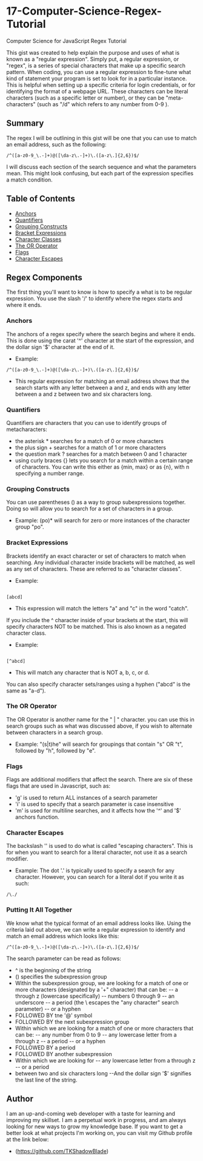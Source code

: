 # 17-Computer-Science-Regex-Tutorial
Computer Science for JavaScript Regex Tutorial

This gist was created to help explain the purpose and uses of what is known as a "regular expression". Simply put, a regular expression, or "regex", is a series of special characters that make up a specific search pattern. When coding, you can use a regular expression to fine-tune what kind of statement your program is set to look for in a particular instance. This is helpful when setting up a specific criteria for login credentials, or for identifying the format of a webpage URL. These characters can be literal characters (such as a specific letter or number), or they can be "meta-characters" (such as "/d" which refers to any number from 0-9 ).

## Summary

The regex I will be outlining in this gist will be one that you can use to match an email address, such as the following:

```
/^([a-z0-9_\.-]+)@([\da-z\.-]+)\.([a-z\.]{2,6})$/
```

I will discuss each section of the search sequence and what the parameters mean. This might look confusing, but each part of the expression specifies a match condition.

## Table of Contents

- [Anchors](#anchors)
- [Quantifiers](#quantifiers)
- [Grouping Constructs](#grouping-constructs)
- [Bracket Expressions](#bracket-expressions)
- [Character Classes](#character-classes)
- [The OR Operator](#the-or-operator)
- [Flags](#flags)
- [Character Escapes](#character-escapes)

## Regex Components

The first thing you'll want to know is how to specify a what is to be regular expression. You use the slash '/' to identify where the regex starts and where it ends.

### Anchors

The anchors of a regex specify where the search begins and where it ends. This is done using the carat '^' character at the start of the expression, and the dollar sign '$' character at the end of it.

- Example:
```
/^([a-z0-9_\.-]+)@([\da-z\.-]+)\.([a-z\.]{2,6})$/
```
- This regular expression for matching an email address shows that the search starts with any letter between a and z, and ends with any letter between a and z between two and six characters long.

### Quantifiers

Quantifiers are characters that you can use to identify groups of metacharacters:

- the asterisk * searches for a match of 0 or more characters
- the plus sign + searches for a match of 1 or more characters
- the question mark ? searches for a match between 0 and 1 character
- using curly braces {} lets you search for a match within a certain range of characters. You can write this either as {min, max} or as {n}, with n specifying a number range.

### Grouping Constructs

You can use parentheses () as a way to group subexpressions together. Doing so will allow you to search for a set of characters in a group.

- Example: (po)* will search for zero or more instances of the character group "po".

### Bracket Expressions

Brackets identify an exact character or set of characters to match when searching. Any individual character inside brackets will be matched, as well as any set of characters. These are referred to as "character classes".

- Example:

```

[abcd]

```

- This expression will match the letters "a" and "c" in the word "catch".

If you include the ^ character inside of your brackets at the start, this will specify characters NOT to be matched. This is also known as a negated character class.

- Example:

```

[^abcd]

```

- This will match any character that is NOT a, b, c, or d.

You can also specify character sets/ranges using a hyphen ("abcd" is the same as "a-d").

### The OR Operator

The OR Operator is another name for the " | " character. you can use this in search groups such as what was discussed above, if you wish to alternate between characters in a search group.

- Example: "(s|t)he" will search for groupings that contain "s" OR "t", followed by "h", followed by "e". 

### Flags

Flags are additional modifiers that affect the search. There are six of these flags that are used in Javascript, such as:

- 'g' is used to return ALL instances of a search parameter
- 'i' is used to specify that a search parameter is case insensitive
- 'm' is used for multiline searches, and it affects how the '^' and '$' anchors function.

### Character Escapes

The backslash '\' is used to do what is called "escaping characters". This is for when you want to search for a literal character, not use it as a search modifier.

- Example: The dot '.' is typically used to specify a search for any character. However, you can search for a literal dot if you write it as such:
```
/\./
```

### Putting It All Together

We know what the typical format of an email address looks like. Using the criteria laid out above, we can write a regular expression to identify and match an email address which looks like this:

```
/^([a-z0-9_\.-]+)@([\da-z\.-]+)\.([a-z\.]{2,6})$/
```

The search parameter can be read as follows:

- ^ is the beginning of the string
- () specifies the subexpression group
- Within the subexpression group, we are looking for a match of one or more characters (designated by a '+" character) that can be:
-- a through z (lowercase specifically)
-- numbers 0 through 9
-- an underscore
-- a period (the \ escapes the "any character" search parameter)
-- or a hyphen
- FOLLOWED BY tne '@' symbol
- FOLLOWED BY the next subexpression group
- Within which we are looking for a match of one or more characters that can be:
-- any number from 0 to 9
-- any lowercase letter from a through z
-- a period
-- or a hyphen
- FOLLOWED BY a period
- FOLLOWED BY another subexpression
- Within which we are looking for
-- any lowercase letter from a through z
-- or a period
- between two and six characters long
--And the dollar sign '$' signifies the last line of the string.



## Author

I am an up-and-coming web developer with a taste for learning and improving my skillset. I am a perpetual work in progress, and am always looking for new ways to grow my knowledge base. If you want to get a better look at what projects I'm working on, you can visit my Github profile at the link below:

- (https://github.com/TKShadowBlade)
